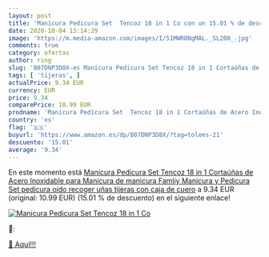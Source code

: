 ```yaml
---
layout: post
title: 'Manicura Pedicura Set  Tencoz 18 in 1 Co con un 15.01 % de descuento'
date: 2020-10-04 13:14:29
image: 'https://m.media-amazon.com/images/I/51MWR8NgMAL._SL200_.jpg'
comments: true
category: ofertas
author: ring
slug: 'B07DNP3D8X-es Manicura Pedicura Set Tencoz 18 in 1 Cortaúñas de Acero...'
tags: [ 'tijeras', ]
actualPrice: 9.34 EUR
currency: EUR
price: 9.34
comparePrice: 10.99 EUR
prodname: 'Manicura Pedicura Set  Tencoz 18 in 1 Cortaúñas de Acero Inoxidable para Manicura de manicura Famliy Manicura y Pedicura Set pedicura  oído recoger uñas tijeras con caja de cuero'
country: 'es'
flag: '🇪🇸'
buyurl: 'https://www.amazon.es/dp/B07DNP3D8X/?tag=tolees-21'
descuento: '15.01'
average: '9.34'
---
```


En este momento está [Manicura Pedicura Set  Tencoz 18 in 1 Cortaúñas de Acero Inoxidable para Manicura de manicura Famliy Manicura y Pedicura Set pedicura  oído recoger uñas tijeras con caja de cuero](https://www.amazon.es/dp/B07DNP3D8X/?tag=tolees-21) a 9.34 EUR (original: 10.99 EUR) (15.01 %  de descuento) en el siguiente enlace!

[![Manicura Pedicura Set  Tencoz 18 in 1 Co](https://m.media-amazon.com/images/I/51MWR8NgMAL._SL200_.jpg)](https://www.amazon.es/dp/B07DNP3D8X/?tag=tolees-21)

🔎:


[🛒 Aquí!!!](https://www.amazon.es/dp/B07DNP3D8X/?tag=tolees-21)
